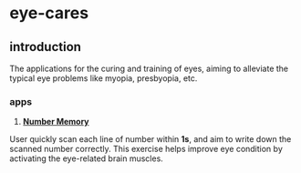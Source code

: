 # eye-cares

## introduction
The applications for the curing and training of eyes, aiming to alleviate the typical eye problems like myopia, presbyopia, etc.


### apps
1. **[Number Memory](http://williammer.github.io/works/eye-cares/num-memory)**

User quickly scan each line of number within **1s**, and aim to write down the scanned number correctly. This exercise helps improve eye condition by activating the eye-related brain muscles.

